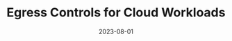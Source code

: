 ---
title: "Egress Controls for Cloud Workloads"
description: "In this tutorial, you will learn how to configure Egress Controls with AWS Network Firewall and Amazon Route 53 Resolver DNS Firewall"
tags:
  - infrastructure-as-code
  - terraform
  - aws-network-firewall
  - route53-dns-resolver-firewall
  - tutorials
  - security
authorGithubAlias: 8carroll
authorName: Brandon Carroll
date: 2023-08-01
---